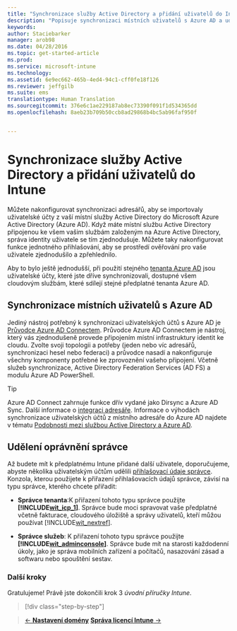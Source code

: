```yaml
---
title: "Synchronizace služby Active Directory a přidání uživatelů do Intune | Microsoft Intune"
description: "Popisuje synchronizaci místních uživatelů s Azure AD a udělení oprávnění správce pro vaše předplatné Intune."
keywords: 
author: Staciebarker
manager: arob98
ms.date: 04/28/2016
ms.topic: get-started-article
ms.prod: 
ms.service: microsoft-intune
ms.technology: 
ms.assetid: 6e9ec662-465b-4ed4-94c1-cff0fe18f126
ms.reviewer: jeffgilb
ms.suite: ems
translationtype: Human Translation
ms.sourcegitcommit: 376e6c1ae229187ab8ec73390f091f1d534365dd
ms.openlocfilehash: 8aeb23b709b50ccb8ad29868b4bc5ab96faf950f


---
```



# Synchronizace služby Active Directory a přidání uživatelů do Intune
Můžete nakonfigurovat synchronizaci adresářů, aby se importovaly uživatelské účty z vaší místní služby Active Directory do Microsoft Azure Active Directory (Azure AD). Když máte místní službu Active Directory připojenou ke všem vašim službám založeným na Azure Active Directory, správa identity uživatele se tím zjednodušuje. Můžete taky nakonfigurovat funkce jednotného přihlašování, aby se prostředí ověřování pro vaše uživatele zjednodušilo a zpřehlednilo.

Aby to bylo ještě jednodušší, při použití stejného [tenanta Azure AD](http://technet.microsoft.com/library/jj573650.aspx#BKMK_WhatIsAnAzureADTenant) jsou uživatelské účty, které jste dříve synchronizovali, dostupné všem cloudovým službám, které sdílejí stejné předplatné tenanta Azure AD.

## Synchronizace místních uživatelů s Azure AD
Jediný nástroj potřebný k synchronizaci uživatelských účtů s Azure AD je [Průvodce Azure AD Connectem](https://www.microsoft.com/download/details.aspx?id=47594). Průvodce Azure AD Connectem je nástroj, který vás zjednodušeně provede připojením místní infrastruktury identit ke cloudu.  Zvolte svoji topologii a potřeby (jeden nebo víc adresářů, synchronizaci hesel nebo federaci) a průvodce nasadí a nakonfiguruje všechny komponenty potřebné ke zprovoznění vašeho připojení. Včetně služeb synchronizace, Active Directory Federation Services (AD FS) a modulu Azure AD PowerShell.

> [!TIP]
> Azure AD Connect zahrnuje funkce dřív vydané jako Dirsync a Azure AD Sync. Další informace o [integraci adresáře](http://technet.microsoft.com/library/jj573653.aspx). Informace o výhodách synchronizace uživatelských účtů z místního adresáře do Azure AD najdete v tématu [Podobnosti mezi službou Active Directory a Azure AD](http://technet.microsoft.com/library/dn518177.aspx).

## Udělení oprávnění správce
Až budete mít k předplatnému Intune přidané další uživatele, doporučujeme, abyste několika uživatelským účtům udělili [přihlašovací údaje správce](administrative-accounts-websites-perms.md). Konzola, kterou použijete k přiřazení přihlašovacích údajů správce, závisí na typu správce, kterého chcete přiřadit:

-   **Správce tenanta**:K přiřazení tohoto typu správce použijte **[!INCLUDE[wit_icp_1](../includes/wit_icp_1_md.md)]**. Správce bude moci spravovat vaše předplatné včetně fakturace, cloudového úložiště a správy uživatelů, kteří můžou používat [!INCLUDE[wit_nextref](../includes/wit_nextref_md.md)].

-   **Správce služeb**: K přiřazení tohoto typu správce použijte **[!INCLUDE[wit_adminconsole](../includes/wit_adminconsole_md.md)]**. Správce bude mít na starosti každodenní úkoly, jako je správa mobilních zařízení a počítačů, nasazování zásad a softwaru nebo spouštění sestav.


### Další kroky
Gratulujeme! Právě jste dokončili krok 3 *úvodní příručky Intune*.

>[!div class="step-by-step"]

>[&larr; **Nastavení domény**](.\start-with-a-paid-subscription-to-microsoft-intune-step-2.md)     [**Správa licencí Intune** &rarr;](.\start-with-a-paid-subscription-to-microsoft-intune-step-4.md)  



<!--HONumber=Jul16_HO3-->


